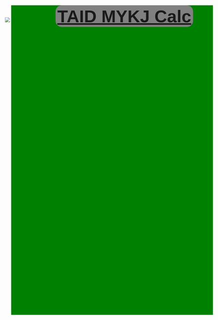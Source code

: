  <!--
 ▄▄▄▄▄▄▄▄               ██           ▄▄
 ▀▀▀██▀▀▀               ▀▀           ██
    ██      ▄█████▄   ████      ▄███▄██
    ██      ▀ ▄▄▄██     ██     ██▀  ▀██
    ██     ▄██▀▀▀██     ██     ██    ██
    ██     ██▄▄▄███  ▄▄▄██▄▄▄  ▀██▄▄███
    ▀▀      ▀▀▀▀ ▀▀  ▀▀▀▀▀▀▀▀    ▀▀▀ ▀▀



<!--<img src="https://files.catbox.moe/icybzs.jpg">-->
<h1 style="background-color: green;
  height: 1000px;
  width: 650px;">
<img style="
  margin-left: -20px;"src="https://files.catbox.moe/98o9ph.png">
<button style="
background-color: grey;
height: 70px;
  font-size: 2em;
  font-weight: bold;
  text-align: center;
  margin-left: 140px;
border: 10px;
border-radius: 20px;"> <a
 style="/*color: white;*/"  href='indexTaidcalc.html'>TAID MYKJ Calc</a></button></h1>
